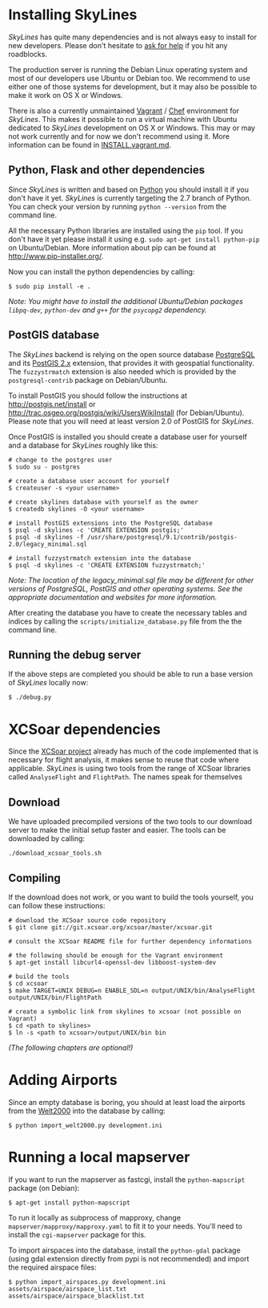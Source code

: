 # Installing SkyLines

*SkyLines* has quite many dependencies and is not always easy to install for new developers. Please don't hesitate to
[ask for help](README.md#contact-and-contributing) if you hit any roadblocks.

The production server is running the Debian Linux operating system and most of
our developers use Ubuntu or Debian too. We recommend to use either one of
those systems for development, but it may also be possible to make it work on
OS X or Windows.

There is also a currently unmaintained [Vagrant](http://www.vagrantup.com/) /
[Chef](http://www.opscode.com/chef/) environment for *SkyLines*. This makes it
possible to run a virtual machine with Ubuntu dedicated to *SkyLines*
development on OS X or Windows. This may or may not work currently and for now
we don't recommend using it. More information can be found in
[INSTALL.vagrant.md](INSTALL.vagrant.md).


## Python, Flask and other dependencies

Since *SkyLines* is written and based on [Python](http://www.python.org/) you
should install it if you don't have it yet. *SkyLines* is currently targeting
the 2.7 branch of Python. You can check your version by running `python
--version` from the command line.

All the necessary Python libraries are installed using the `pip` tool. If you
don't have it yet please install it using e.g. `sudo apt-get install
python-pip` on Ubuntu/Debian. More information about pip can be found at
<http://www.pip-installer.org/>.

Now you can install the python dependencies by calling:

    $ sudo pip install -e .

*Note: You might have to install the additional Ubuntu/Debian packages
`libpq-dev`, `python-dev` and `g++` for the `psycopg2` dependency.*


## PostGIS database

The *SkyLines* backend is relying on the open source database
[PostgreSQL](http://www.postgresql.org/) and its
[PostGIS 2.x](http://www.postgis.net/) extension, that provides it with
geospatial functionality. The `fuzzystrmatch` extension is also needed which
is provided by the `postgresql-contrib` package on Debian/Ubuntu.

To install PostGIS you should follow the instructions at
<http://postgis.net/install> or
<http://trac.osgeo.org/postgis/wiki/UsersWikiInstall> (for Debian/Ubuntu).
Please note that you will need at least version 2.0 of PostGIS for *SkyLines*.

Once PostGIS is installed you should create a database user for yourself and
a database for *SkyLines* roughly like this:

    # change to the postgres user
    $ sudo su - postgres

    # create a database user account for yourself
    $ createuser -s <your username>

    # create skylines database with yourself as the owner
    $ createdb skylines -O <your username>

    # install PostGIS extensions into the PostgreSQL database
    $ psql -d skylines -c 'CREATE EXTENSION postgis;'
    $ psql -d skylines -f /usr/share/postgresql/9.1/contrib/postgis-2.0/legacy_minimal.sql

    # install fuzzystrmatch extension into the database
    $ psql -d skylines -c 'CREATE EXTENSION fuzzystrmatch;'

*Note: The location of the legacy_minimal.sql file may be different for other
versions of PostgreSQL, PostGIS and other operating systems. See the
appropriate documentation and websites for more information.*

After creating the database you have to create the necessary tables and indices
by calling the `scripts/initialize_database.py` file from the the command line.


## Running the debug server

If the above steps are completed you should be able to run a base version of
*SkyLines* locally now:

    $ ./debug.py


# XCSoar dependencies

Since the [XCSoar project](http://www.xcsoar.org/) already has much of the code implemented that is necessary for flight analysis, it makes sense to reuse that code where applicable. *SkyLines* is using two tools from the range of XCSoar libraries called `AnalyseFlight` and `FlightPath`. The names speak for themselves

## Download

We have uploaded precompiled versions of the two tools to our download server to make the initial setup faster and easier. The tools can be downloaded by calling:

    ./download_xcsoar_tools.sh

## Compiling

If the download does not work, or you want to build the tools yourself, you can follow these instructions:

    # download the XCSoar source code repository
    $ git clone git://git.xcsoar.org/xcsoar/master/xcsoar.git

    # consult the XCSoar README file for further dependency informations

    # the following should be enough for the Vagrant environment
    $ apt-get install libcurl4-openssl-dev libboost-system-dev

    # build the tools
    $ cd xcsoar
    $ make TARGET=UNIX DEBUG=n ENABLE_SDL=n output/UNIX/bin/AnalyseFlight output/UNIX/bin/FlightPath

    # create a symbolic link from skylines to xcsoar (not possible on Vagrant)
    $ cd <path to skylines>
    $ ln -s <path to xcsoar>/output/UNIX/bin bin


*(The following chapters are optional!)*


# Adding Airports

Since an empty database is boring, you should at least load the airports from the [Welt2000](http://www.segelflug.de/vereine/welt2000/) into the database by calling:

    $ python import_welt2000.py development.ini


# Running a local mapserver

If you want to run the mapserver as fastcgi, install the `python-mapscript` package (on Debian):

    $ apt-get install python-mapscript

To run it locally as subprocess of mapproxy, change `mapserver/mapproxy/mapproxy.yaml` to fit it to your needs. You'll need to install the `cgi-mapserver` package for this.

To import airspaces into the database, install the `python-gdal` package (using gdal extension directly from pypi is not recommended) and import the required airspace files:

    $ python import_airspaces.py development.ini assets/airspace/airspace_list.txt assets/airspace/airspace_blacklist.txt
